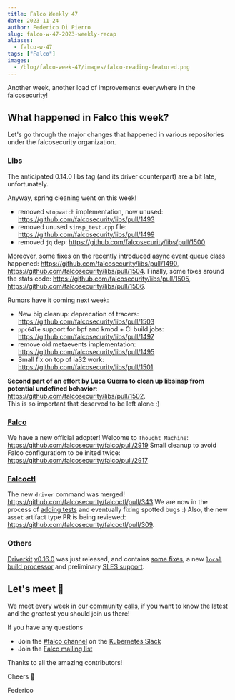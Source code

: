 ```yaml
---
title: Falco Weekly 47
date: 2023-11-24
author: Federico Di Pierro
slug: falco-w-47-2023-weekly-recap
aliases:
  - falco-w-47
tags: ["Falco"]
images:
  - /blog/falco-week-47/images/falco-reading-featured.png
---
```


Another week, another load of improvements everywhere in the falcosecurity!

## What happened in Falco this week?

Let's go through the major changes that happened in various repositories under the falcosecurity organization.  

### [Libs](https://github.com/falcosecurity/libs)

The anticipated 0.14.0 libs tag (and its driver counterpart) are a bit late, unfortunately.  

Anyway, spring cleaning went on this week!
* removed `stopwatch` implementation, now unused: https://github.com/falcosecurity/libs/pull/1493
* removed unused `sinsp_test.cpp` file: https://github.com/falcosecurity/libs/pull/1499
* removed `jq` dep: https://github.com/falcosecurity/libs/pull/1500

Moreover, some fixes on the recently introduced async event queue class happened: https://github.com/falcosecurity/libs/pull/1490, https://github.com/falcosecurity/libs/pull/1504.
Finally, some fixes around the stats code: https://github.com/falcosecurity/libs/pull/1505, https://github.com/falcosecurity/libs/pull/1506.

Rumors have it coming next week:
* New big cleanup: deprecation of tracers: https://github.com/falcosecurity/libs/pull/1503
* `ppc64le` support for bpf and kmod + CI build jobs: https://github.com/falcosecurity/libs/pull/1497
* remove old metaevents implementation: https://github.com/falcosecurity/libs/pull/1495
* Small fix on top of ia32 work: https://github.com/falcosecurity/libs/pull/1501

**Second part of an effort by Luca Guerra to clean up libsinsp from potential undefined behavior**: https://github.com/falcosecurity/libs/pull/1502.  
This is so important that deserved to be left alone :) 

### [Falco](https://github.com/falcosecurity/falco)

We have a new official adopter! Welcome to `Thought Machine`: https://github.com/falcosecurity/falco/pull/2919
Small cleanup to avoid Falco configuratiom to be inited twice: https://github.com/falcosecurity/falco/pull/2917

### [Falcoctl](https://github.com/falcosecurity/falcoctl)

The new `driver` command was merged! https://github.com/falcosecurity/falcoctl/pull/343
We are now in the process of [adding tests](https://github.com/falcosecurity/falcoctl/pull/355) and eventually fixing spotted bugs :)
Also, the new `asset` artifact type PR is being reviewed: https://github.com/falcosecurity/falcoctl/pull/309.

### Others

[Driverkit](https://github.com/falcosecurity/driverkit) [v0.16.0](https://github.com/falcosecurity/driverkit/releases/tag/v0.16.0) was just released, and contains [some fixes](https://github.com/falcosecurity/driverkit/pull/305), a new [`local` build processor](https://github.com/falcosecurity/driverkit/pull/306) and preliminary [SLES support](https://github.com/falcosecurity/driverkit/pull/304).

## Let's meet 🤝

We meet every week in our [community calls](https://github.com/falcosecurity/community),
if you want to know the latest and the greatest you should join us there!

If you have any questions

* Join the [#falco channel](https://kubernetes.slack.com/messages/falco) on the [Kubernetes Slack](https://slack.k8s.io)
* Join the [Falco mailing list](https://lists.cncf.io/g/cncf-falco-dev)

Thanks to all the amazing contributors!

Cheers 🎊

Federico
